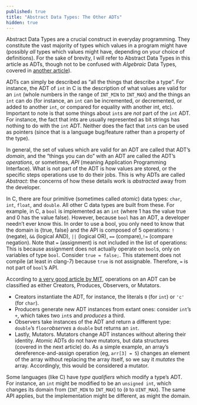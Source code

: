 ```yaml
---
published: true
title: "Abstract Data Types: The Other ADTs"
hidden: true
---
```


Abstract Data Types are a crucial construct in everyday programming. They constitute the vast majority of types which values in a program might have (possibly _all_ types which values might have, depending on your choice of definitions). For the sake of brevity, I will refer to Abstract Data Types in this article as ADTs, though not to be confused with _Algebraic_ Data Types, covered in [another article](https://ethanbell.me/algebraic-data-types/)).

ADTs can simply be described as “all the things that describe a type”. For instance, the ADT of `int` in C is the description of what values are valid for an `int` (whole numbers in the range of `INT_MIN` to `INT_MAX`) and the things an `int` can do (for instance, an `int` can be incremented, or decremented, or added to another `int`, or compared for equality with another int, etc). Important to note is that some things about `int`s are _not_ part of the `int` ADT. For instance, the fact that ints are usually represented as bit strings has nothing to do with the `int` ADT. Neither does the fact that `int`s can be used as pointers (since that is a language bug/feature rather than a property of the type).

In general, the set of values which are valid for an ADT are called that ADT’s _domain_, and the “things you can do” with an ADT are called the ADT’s _operations_, or sometimes, _API_ (meaning Application Programming Interface). What is not part of the ADT is how values are stored, or the specific steps operations use to do their jobs. This is why ADTs are called _Abstract_: the concerns of how these details work is _abstracted_ away from the developer.

In C, there are four primitive (sometimes called _atomic_) data types: `char`, `int`, `float`, and `double`. All other C data types are built from these. For example, in C, a `bool` is implemented as an `int` (where 1 has the value true and 0 has the value false). However, because `bool` has an ADT, a developer needn’t ever know this. In order to use a bool, you only need to know that the domain is {true, false} and the API is composed of 5 operations: `!` (negate), `&&` (logical AND), `||` (logical OR),  `==` (compare),`!=` (compare negation). Note that `=` (assignment) is not included in the list of operations: This is because assignment does not actually operate on `bool`s, only on variables of type `bool`. Consider `true = false;`. This statement does not compile (at least in clang-7) because `true` is not assignable. Therefore, `=` is not part of `bool`’s API.

According to [a very good article by MIT](https://web.archive.org/web/20180922184253/http://web.mit.edu/6.005/www/fa14/classes/08-abstract-data-types/), operations on an ADT can be classified as either Creators, Produces, Observers, or Mutators.
- Creators instantiate the ADT, for instance, the literals `0` (for `int`) or `'c'` (for `char`).
- Producers generate new ADT instances from extant ones: consider `int`’s `+`, which takes two `int`s and _produces_ a third.
- Observers take instances of the ADT and return a different type: `double`’s `floor`_observes_ a `double` but returns an `int`.
- Lastly, Mutators. Mutators change ADT instances without altering their identity. Atomic ADTs do not have mutators, but data structures (covered in the next article) do. As a simple example, an array’s dereference-and-assign operation (eg, `arr[3] = 5`) changes an element of the array without replacing the array itself, so we say it _mutates_ the array. Accordingly, this would be considered a mutator.

Some languages (like C) have _type qualifiers_ which modify a type’s ADT. For instance, an `int` might be modified to be an `unsigned int`, which changes its domain from (`INT_MIN` to `INT_MAX`) to (`0` to `UINT_MAX`). The same API applies, but the implementation might be different, as might the domain.